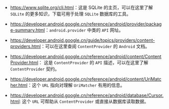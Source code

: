 + <https://www.sqlite.org/cli.html>：这是 SQLite 的主页，可以在这里了解 `SQLite` 的更多知识，下载可用于处理 `SQLite` 数据库的工具。
+ <https://developer.android.google.cn/reference/android/provider/package-summary.html>：`android.provider` 中类的 `API` 网址。
+ <https://developer.android.google.cn/guide/topics/providers/content-providers.html>：可以在这里查阅 `ContentProvider` 的 `Android` 文档。

+ <https://developer.android.google.cn/reference/android/content/ContentProvider.html>： 这是 `ContentProvider` 的 `API` 描述，可以在这里了解 `ContentProvider` 契约。

+ <https://developer.android.google.cn/reference/android/content/UriMatcher.html>：这个 `URL` 指向对理解 `UriMatcher` 有用的信息。

+ <https://developer.android.google.cn/reference/android/database/Cursor.html>: 这个 `URL` 可帮助从 `ContentProvider` 或直接从数据库读取数据。


